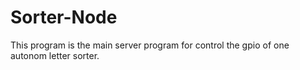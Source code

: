 # Sorter-Node

This program is the main server program for control the gpio of one autonom
letter sorter.
